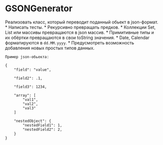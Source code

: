 # GSONGenerator

Реализовать класс, который переводит поданный обьект в json-формат.
    * Написать тесты.
    * Рекурсивно превращать предков.
    * Коллекции Set, List или массивы превращаются в json массив.
    * Примитивные типы и их обёртки превращаются в свои toString значения.
    * Date, Calendar форматируются в `dd.MM.yyyy`.
    * Предусмотреть возможность добавления новых простых типов данных.

    Пример json-обьекта:

```
{
    "field": "value",

    "field2": .1,

    "field3": 1234,

    "array": [
        "val1",
        "val2",
        "val3"
    ]

    "nestedObject": {
        "nestedField1": 1,
        "nestedField2": 2,
    }
}
```
